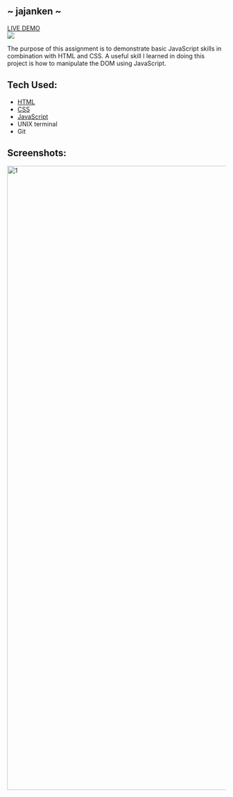 ## ~ jajanken ~
[LIVE DEMO](https://brandonngithub.github.io/jajanken/)
<br>
![](https://media.tenor.com/466BdlkoGq8AAAAC/jajanken-cartoon.gif)
<p>The purpose of this assignment is to demonstrate basic JavaScript skills in combination with HTML and CSS. A useful skill I learned in doing this project is how to manipulate the DOM using JavaScript.</p>

## Tech Used:
- [HTML](https://developer.mozilla.org/en-US/docs/Web/HTML)
- [CSS](https://developer.mozilla.org/en-US/docs/Web/CSS)
- [JavaScript](https://developer.mozilla.org/en-US/docs/Web/JavaScript)
- UNIX terminal
- Git

## Screenshots:
<img width="1440" alt="1" src="https://user-images.githubusercontent.com/91623674/201556939-d310531d-9219-436a-af34-458308c49fab.png">
